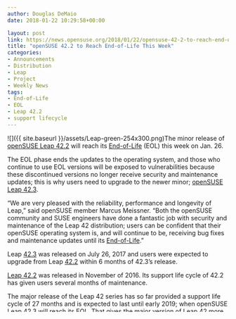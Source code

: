 ```yaml
---
author: Douglas DeMaio
date: 2018-01-22 10:29:58+00:00

layout: post
link: https://news.opensuse.org/2018/01/22/opensuse-42-2-to-reach-end-of-life-this-week/
title: "openSUSE 42.2 to Reach End-of-Life This Week"
categories:
- Announcements
- Distribution
- Leap
- Project
- Weekly News
tags:
- End-of-Life
- EOL
- Leap 42.2
- support lifecycle
---
```

![]({{ site.baseurl }}/assets/Leap-green-254x300.png)The minor release of [openSUSE Leap 42.2](https://news.opensuse.org/2016/11/16/optimal-release-for-linux-professionals-arrives-with-opensuse-leap-42-2/) will reach its [End-of-Life](https://en.wikipedia.org/wiki/End-of-life_(product)#Computing) (EOL) this week on Jan. 26.

The EOL phase ends the updates to the operating system, and those who continue to use EOL versions will be exposed to vulnerabilities because these discontinued versions no longer receive security and maintenance updates; this is why users need to upgrade to the newer minor; [openSUSE Leap 42.3](https://news.opensuse.org/2017/07/26/refresh-of-linux-distribution-continues-leveraging-community-enterprise-benefits/).

“We are very pleased with the reliability, performance and longevity of Leap,” said openSUSE member Marcus Meissner. “Both the openSUSE community and SUSE engineers have done a fantastic job with security and maintenance of the Leap 42 distribution; users can be confident that their openSUSE operating system is, and will continue to be, receiving bug fixes and maintenance updates until its [End-of-Life](https://en.wikipedia.org/wiki/End-of-life_(product)#Computing).”

Leap [42.3](https://news.opensuse.org/2017/07/26/refresh-of-linux-distribution-continues-leveraging-community-enterprise-benefits/) was released on July 26, 2017 and users were expected to upgrade from Leap [42.2](https://news.opensuse.org/2016/11/16/optimal-release-for-linux-professionals-arrives-with-opensuse-leap-42-2/) within 6 months of 42.3’s release.

[Leap 42.2](https://news.opensuse.org/2016/11/16/optimal-release-for-linux-professionals-arrives-with-opensuse-leap-42-2/) was released in November of 2016. Its support life cycle of 42.2 has given users several months of maintenance.

The major release of the Leap 42 series has so far provided a support life cycle of 27 months and is expected to last until early 2019; when openSUSE Leap 42.3 will reach its EOL. That gives the major version of Leap 42 more than 36 months of life-cycle support. However, the EOL for the Leap 42 series is dependent on the release of the next major version, which will be [openSUSE Leap 15](https://en.opensuse.org/openSUSE:Roadmap) and it’s expected to be released later this Spring.		
